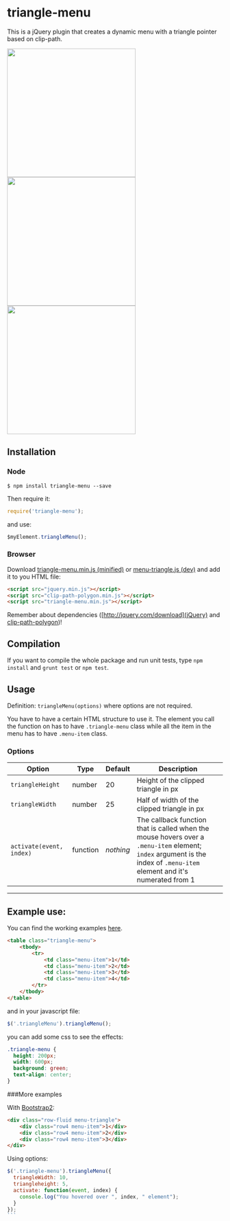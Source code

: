 triangle-menu
=============

This is a jQuery plugin that creates a dynamic menu with a triangle pointer based on clip-path.

<img src="http://www.andrusieczko.pl/others/files_to_share/triangleMenu2.png" width="300">
<img src="http://www.andrusieczko.pl/others/files_to_share/triangleMenu.png" width="300">
<img src="http://www.andrusieczko.pl/others/files_to_share/triangleMenu3.png" width="300">

## Installation

### Node

`$ npm install triangle-menu --save`

Then require it:

```javascript
require('triangle-menu');
```

and use:
```javascript
$myElement.triangleMenu();
```

### Browser

Download [triangle-menu.min.js (minified)](https://raw.github.com/andrusieczko/triangle-menu/master/build/triangle-menu.min.js) or [menu-triangle.js (dev)](https://raw.github.com/andrusieczko/triangle-menu/master/js/triangle-menu.js) and add it to you HTML file:

```html
<script src="jquery.min.js"></script>
<script src="clip-path-polygon.min.js"></script>
<script src="triangle-menu.min.js"></script>
```

Remember about dependencies ([http://jquery.com/download](jQuery) and [clip-path-polygon](https://github.com/andrusieczko/clip-path-polygon))!

Compilation
-------

If you want to compile the whole package and run unit tests, type `npm install` and `grunt test` or `npm test`.

Usage
-------
Definition:
`triangleMenu(options)` where options are not required.

You have to have a certain HTML structure to use it. The element you call the function on has to have `.triangle-menu` class while all the item in the menu has to have `.menu-item` class.

### Options

| Option | Type | Default | Description |
| ------ | ---- | ------- | ----------- |
| `triangleHeight` | number | 20 | Height of the clipped triangle in px |
| `triangleWidth` | number | 25 | Half of width of the clipped triangle in px |
| `activate(event, index)` | function | *nothing* | The callback function that is called when the mouse hovers over a `.menu-item` element; `index` argument is the index of `.menu-item` element and it's numerated from 1 |

---

## Example use:
You can find the working examples [here](http://www.andrusieczko.pl/others/github/triangleMenu/examples.html).
```html
<table class="triangle-menu">
    <tbody>
        <tr>
            <td class="menu-item">1</td>
            <td class="menu-item">2</td>
            <td class="menu-item">3</td>
            <td class="menu-item">4</td>
        </tr>
    </tbody>
</table>
```
and in your javascript file:
```javascript
$('.triangleMenu').triangleMenu();
```
you can add some css to see the effects:
```css
.triangle-menu {
  height: 200px;
  width: 600px;
  background: green;
  text-align: center;
}
```

###More examples

With [Bootstrap2](http://getbootstrap.com/2.3.2/):
```html
<div class="row-fluid menu-triangle">
    <div class="row4 menu-item">1</div>
    <div class="row4 menu-item">2</div>
    <div class="row4 menu-item">3</div>
</div>
```

Using options:
````javascript
$('.triangle-menu').triangleMenu({
  triangleWidth: 10,
  triangleheight: 5,
  activate: function(event, index) {
    console.log("You hovered over ", index, " element");
  }
});
```
